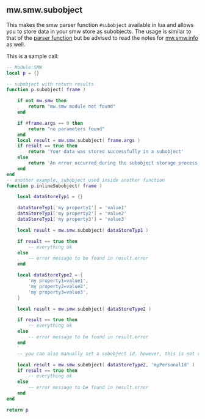 ## mw.smw.subobject

This makes the smw parser function `#subobject` available in lua and allows you to store data in your smw store as subobjects.
The usage is similar to that of the [parser function][subobject] but be advised to read the notes for [mw.smw.info](mw.smw.info.md) as well.

This is a sample call:
```lua
-- Module:SMW
local p = {}

-- subobject with return results
function p.subobject( frame )

    if not mw.smw then
        return "mw.smw module not found"
    end

    if #frame.args == 0 then
        return "no parameters found"
    end
    local result = mw.smw.subobject( frame.args )
    if result == true then
        return 'Your data was stored successfully in a subobject'
    else
        return 'An error occurred during the subobject storage process. Message reads ' .. result.error
    end
end
-- another example, subobject used inside another function
function p.inlineSubobject( frame )

    local dataStoreTyp1 = {}

    dataStoreTyp1['my property1'] = 'value1'
    dataStoreTyp1['my property2'] = 'value2'
    dataStoreTyp1['my property3'] = 'value3'

    local result = mw.smw.subobject( dataStoreTyp1 )

    if result == true then
        -- everything ok
    else
        -- error message to be found in result.error
    end

    local dataStoreType2 = {
        'my property1=value1',
        'my property2=value2',
        'my property3=value3',
    }

    local result = mw.smw.subobject( dataStoreType2 )

    if result == true then
        -- everything ok
    else
        -- error message to be found in result.error
    end

    -- you can also manually set a subobject id. however, this is not recommended

    local result = mw.smw.subobject( dataStoreType2, 'myPersonalId' )
    if result == true then
        -- everything ok
    else
        -- error message to be found in result.error
    end
end

return p
```

[subobject]: https://www.semantic-mediawiki.org/wiki/Help:Adding_subobjects
